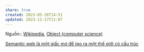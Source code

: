 ```yaml
---
share: true
created: 2023-05-26T14:51
updated: 2023-12-17T11:07
---
```


Nguồn:: [Wikipedia](../../%CE%9E%20Ngu%E1%BB%93n/Wikipedia.md), [Object (computer science)](https://en.wikipedia.org/wiki/Object_(computer_science))

[Semantic web là một giấc mơ để tạo ra một thế giới có cấu trúc](./Semantic%20web%20l%C3%A0%20m%E1%BB%99t%20gi%E1%BA%A5c%20m%C6%A1%20%C4%91%E1%BB%83%20t%E1%BA%A1o%20ra%20m%E1%BB%99t%20th%E1%BA%BF%20gi%E1%BB%9Bi%20c%C3%B3%20c%E1%BA%A5u%20tr%C3%BAc.md) 
